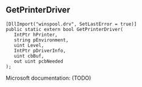 ## GetPrinterDriver

```
[DllImport("winspool.drv", SetLastError = true)]
public static extern bool GetPrinterDriver(
   IntPtr hPrinter,
   string pEnvironment,
   uint Level,
   IntPtr pDriverInfo,
   uint cbBuf,
   out uint pcbNeeded
);
```

Microsoft documentation: (TODO)
